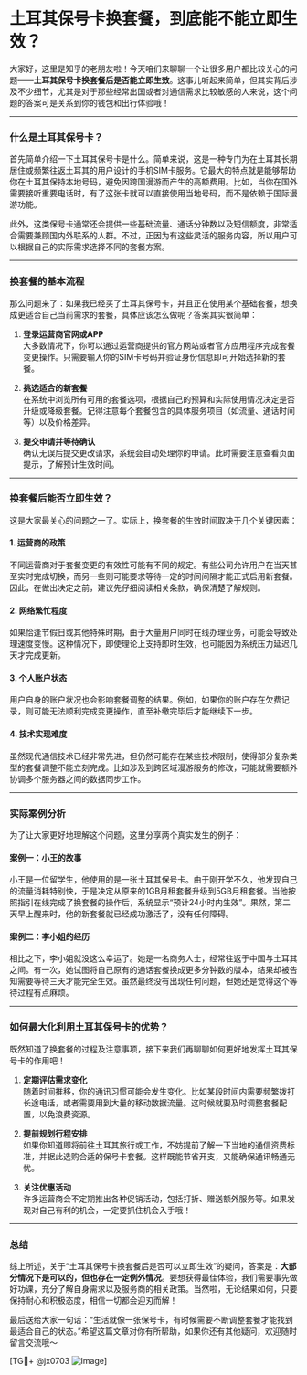 # 土耳其保号卡换套餐，到底能不能立即生效？

大家好，这里是知乎的老朋友啦！今天咱们来聊聊一个让很多用户都比较关心的问题——**土耳其保号卡换套餐后是否能立即生效**。这事儿听起来简单，但其实背后涉及不少细节，尤其是对于那些经常出国或者对通信需求比较敏感的人来说，这个问题的答案可是关系到你的钱包和出行体验哦！

---

### 什么是土耳其保号卡？

首先简单介绍一下土耳其保号卡是什么。简单来说，这是一种专门为在土耳其长期居住或频繁往返土耳其的用户设计的手机SIM卡服务。它最大的特点就是能够帮助你在土耳其保持本地号码，避免因跨国漫游而产生的高额费用。比如，当你在国外需要接听重要电话时，有了这张卡就可以直接使用当地号码，而不是依赖于国际漫游功能。

此外，这类保号卡通常还会提供一些基础流量、通话分钟数以及短信额度，非常适合需要兼顾国内外联系的人群。不过，正因为有这些灵活的服务内容，所以用户可以根据自己的实际需求选择不同的套餐方案。

---

### 换套餐的基本流程

那么问题来了：如果我已经买了土耳其保号卡，并且正在使用某个基础套餐，想换成更适合自己当前需求的套餐，具体应该怎么做呢？答案其实很简单：

1. **登录运营商官网或APP**  
   大多数情况下，你可以通过运营商提供的官方网站或者官方应用程序完成套餐变更操作。只需要输入你的SIM卡号码并验证身份信息即可开始选择新的套餐。

2. **挑选适合的新套餐**  
   在系统中浏览所有可用的套餐选项，根据自己的预算和实际使用情况决定是否升级或降级套餐。记得注意每个套餐包含的具体服务项目（如流量、通话时间等）以及价格差异。

3. **提交申请并等待确认**  
   确认无误后提交更改请求，系统会自动处理你的申请。此时需要注意查看页面提示，了解预计生效时间。

---

### 换套餐后能否立即生效？

这是大家最关心的问题之一了。实际上，换套餐的生效时间取决于几个关键因素：

#### 1. **运营商的政策**
   不同运营商对于套餐变更的有效性可能有不同的规定。有些公司允许用户在当天甚至实时完成切换，而另一些则可能要求等待一定的时间间隔才能正式启用新套餐。因此，在做出决定之前，建议先仔细阅读相关条款，确保清楚了解规则。

#### 2. **网络繁忙程度**
   如果恰逢节假日或其他特殊时期，由于大量用户同时在线办理业务，可能会导致处理速度变慢。这种情况下，即使理论上支持即时生效，也可能因为系统压力延迟几天才完成更新。

#### 3. **个人账户状态**
   用户自身的账户状况也会影响套餐调整的结果。例如，如果你的账户存在欠费记录，则可能无法顺利完成变更操作，直至补缴完毕后才能继续下一步。

#### 4. **技术实现难度**
   虽然现代通信技术已经非常先进，但仍然可能存在某些技术限制，使得部分复杂类型的套餐调整不能立刻完成。比如涉及到跨区域漫游服务的修改，可能就需要额外协调多个服务器之间的数据同步工作。

---

### 实际案例分析

为了让大家更好地理解这个问题，这里分享两个真实发生的例子：

#### 案例一：小王的故事
小王是一位留学生，他使用的是一张土耳其保号卡。由于刚开学不久，他发现自己的流量消耗特别快，于是决定从原来的1GB月租套餐升级到5GB月租套餐。当他按照指引在线完成了换套餐的操作后，系统显示“预计24小时内生效”。果然，第二天早上醒来时，他的新套餐就已经成功激活了，没有任何障碍。

#### 案例二：李小姐的经历
相比之下，李小姐就没这么幸运了。她是一名商务人士，经常往返于中国与土耳其之间。有一次，她试图将自己原有的通话套餐换成更多分钟数的版本，结果却被告知需要等待三天才能完全生效。虽然最终没有出现任何问题，但她还是觉得这个等待过程有点麻烦。

---

### 如何最大化利用土耳其保号卡的优势？

既然知道了换套餐的过程及注意事项，接下来我们再聊聊如何更好地发挥土耳其保号卡的作用吧！

1. **定期评估需求变化**  
   随着时间推移，你的通讯习惯可能会发生变化。比如某段时间内需要频繁拨打长途电话，或者需要用到大量的移动数据流量。这时候就要及时调整套餐配置，以免浪费资源。

2. **提前规划行程安排**  
   如果你知道即将前往土耳其旅行或工作，不妨提前了解一下当地的通信资费标准，并据此选购合适的保号卡套餐。这样既能节省开支，又能确保通讯畅通无忧。

3. **关注优惠活动**  
   许多运营商会不定期推出各种促销活动，包括打折、赠送额外服务等。如果发现对自己有利的机会，一定要抓住机会入手哦！

---

### 总结

综上所述，关于“土耳其保号卡换套餐后是否可以立即生效”的疑问，答案是：**大部分情况下是可以的，但也存在一定例外情况**。要想获得最佳体验，我们需要事先做好功课，充分了解自身需求以及服务商的相关政策。当然啦，无论结果如何，只要保持耐心和积极态度，相信一切都会迎刃而解！

最后送给大家一句话：“生活就像一张保号卡，有时候需要不断调整套餐才能找到最适合自己的状态。”希望这篇文章对你有所帮助，如果你还有其他疑问，欢迎随时留言交流哦～

[TG💪+ @jx0703 ![Image](https://github.com/user-attachments/assets/dbca1d08-cadb-493c-b0ec-ad6f7a83f270)]